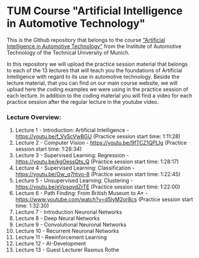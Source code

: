 # TUM Course "Artificial Intelligence in Automotive Technology"
This is the Github repository that belongs to the course ["Artificial Intelligence in Automotive Technology"](https://www.ftm.mw.tum.de/index.php?id=1613&L=1) from the Institute of Automotive Technology of the Technical University of Munich.

In this repository we will upload the practice session material that belongs to each of the 13 lectures that will teach you the foundations of Artificial Intelligence with regard to its use in automotive technology. Beside the lecture material, that you can find on our main course website, we will upload here the coding examples we were using in the practice session of each lecture. In addition to the coding material you will find a video for each practice session after the regular lecture in the youtube video.

### Lecture Overview:
1. Lecture 1 - Introduction: Artificial Intelligence - https://youtu.be/f_VvScVwBGU (Practice session start time: 1:11:28)
2. Lecture 2 - Computer Vision - https://youtu.be/9fTCZ1QPLIg (Practice session start time: 1:26:34)
3. Lecture 3 - Supervised Learning: Regression - https://youtu.be/kgOessQts_Q (Practice session start time: 1:28:17)
4. Lecture 4 - Supervised Learning: Classification - https://youtu.be/Ow_q7htvo-8 (Practice session start time: 1:22:45)
5. Lecture 5 - Unsupervised Learning: Clustering - https://youtu.be/eVpsqvdZrTE (Practice session start time: 1:22:00)
6. Lecture 6 - Path Finding: From British Museum to A* - https://www.youtube.com/watch?v=d5lyM2or8cs (Practice session start time: 1:32:30)
7. Lecture 7 - Introduction Neuronal Networks
8. Lecture 8 - Deep Neural Networks
9. Lecture 9 - Convolutional Neuronal Networks
10. Lecture 10 - Recurrent Neuronal Networks
11. Lecture 11 - Reeinforcement Learning
12. Lecture 12 - AI-Development
13. Lecture 13 - Guest Lecturer Rasmus Rothe
